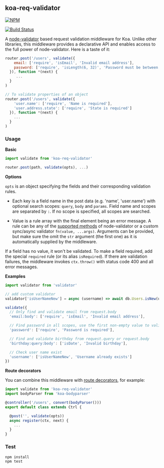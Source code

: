 ## koa-req-validator

[![NPM](https://nodei.co/npm/koa-req-validator.png?compact=true)](https://www.npmjs.com/package/koa-req-validator)

[![Build Status](https://travis-ci.org/buunguyen/koa-req-validator.svg?branch=master)](https://travis-ci.org/buunguyen/koa-req-validator)

A [node-validator](https://github.com/chriso/validator.js) based request validation middleware for Koa. Unlike other libraries, this middleware provides a declarative API and enables access to the full power of node-validator. Here is a taste of it:

```js
router.post('/users', validate({
    email: ['require', 'isEmail', 'Invalid email address'],
    password: ['require', 'isLength(6, 32)', 'Password must be between 6 and 32 characters']
  }), function *(next) {
     ...
  }
)

// To validate properties of an object
router.post('/users', validate({
    'user.name': ['require', 'Name is required'],
    'user.address.state': ['require', 'State is required']
  }), function *(next) {
    ...
  }
)
```

### Usage

__Basic__

```js
import validate from 'koa-req-validator'

router.post(path, validate(opts), ...)
```

__Options__

`opts` is an object specifying the fields and their corresponding validation rules.

* Each key is a field name in the post data (e.g. 'name', 'user.name') with optional search scopes: `query`, `body` and `params`. Field name and scopes are separated by `:`. If no scope is specified, all scopes are searched.

* Value is a rule array with the final element being an error message. A rule can be any of the [supported methods](https://github.com/chriso/validator.js#validators) of node-validator or a custom sync/async validator `fn(value, ...args)`. Arguments can be provided, but make sure the omit the `str` argument (the first one) as it is automatically supplied by the middleware.

If a field has no value, it won't be validated. To make a field required, add the special `required` rule (or its alias `isRequired`). If there are validation failures, the middleware invokes `ctx.throw()` with status code 400 and all error messages.

__Examples__

```js
import validator from 'validator'

// add custom validator
validator['isUserNameNew'] = async (username) => await db.Users.isNew(username)

validate({
  // Only find and validate email from request.body
  'email:body': ['require', 'isEmail', 'Invalid email address'],

  // Find password in all scopes, use the first non-empty value to validate
  'password': ['require', 'Password is required'],

  // Find and validate birthday from request.query or request.body
  'birthday:query:body': ['isDate', 'Invalid birthday'],

  // Check user name exist
  'username': ['isUserNameNew', 'Username already exists']
})
```

__Route decorators__

You can combine this middleware with [route decorators](https://github.com/buunguyen/route-decorators), for example:

```js
import validate from 'koa-req-validator'
import bodyParser from 'koa-bodyparser'

@controller('/users', convert(bodyParser()))
export default class extends Ctrl {

  @post('', validate(opts))
  async register(ctx, next) {
    ...
  }
}
```

### Test

```bash
npm install
npm test
```
